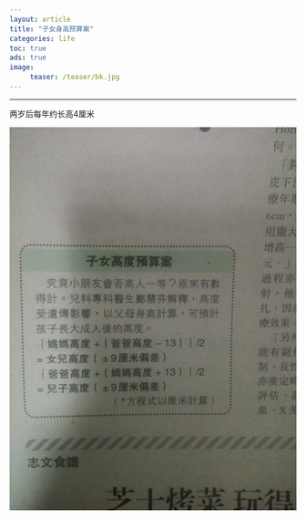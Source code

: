 ```yaml
---
layout: article
title: "子女身高预算案"
categories: life
toc: true
ads: true
image:
     teaser: /teaser/bk.jpg
---
```


---

两岁后每年约长高4厘米

![ss](/images/life/0201_4.jpg)